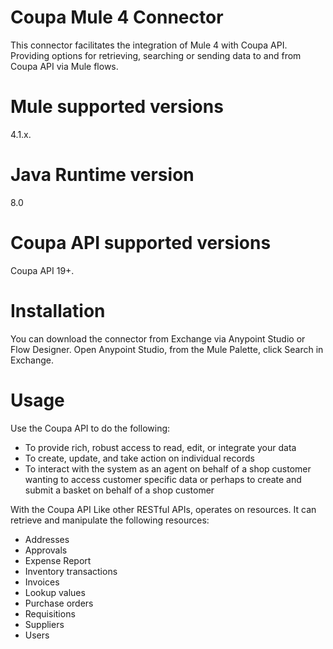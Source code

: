 # Coupa Mule 4 Connector

This connector facilitates the integration of Mule 4 with Coupa API. Providing options for retrieving, searching or sending data to and from Coupa API via Mule flows.

# Mule supported versions
4.1.x.

# Java Runtime version
8.0

# Coupa API supported versions
 Coupa API 19+.

# Installation
You can download the connector from Exchange via Anypoint Studio or Flow Designer.
Open Anypoint Studio, from the Mule Palette, click Search in Exchange.

# Usage
Use the Coupa API to do the following:

- To provide rich, robust access to read, edit, or integrate your data 
- To create, update, and take action on individual records
- To interact with the system as an agent on behalf of a shop customer wanting to access customer specific data or perhaps to create and submit a basket on behalf of a shop customer

With the Coupa API Like other RESTful APIs, operates on resources. It can retrieve and manipulate the following resources:


- Addresses 
- Approvals 
- Expense Report
- Inventory transactions
- Invoices
- Lookup values
- Purchase orders
- Requisitions
- Suppliers
- Users